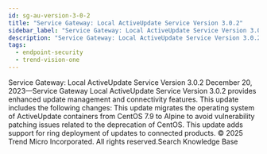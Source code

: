 ```yaml
---
id: sg-au-version-3-0-2
title: "Service Gateway: Local ActiveUpdate Service Version 3.0.2"
sidebar_label: "Service Gateway: Local ActiveUpdate Service Version 3.0.2"
description: "Service Gateway: Local ActiveUpdate Service Version 3.0.2"
tags:
  - endpoint-security
  - trend-vision-one
---
```


 Service Gateway: Local ActiveUpdate Service Version 3.0.2 December 20, 2023—Service Gateway Local ActiveUpdate Service Version 3.0.2 provides enhanced update management and connectivity features. This update includes the following changes: This update migrates the operating system of ActiveUpdate containers from CentOS 7.9 to Alpine to avoid vulnerability patching issues related to the deprecation of CentOS. This update adds support for ring deployment of updates to connected products. © 2025 Trend Micro Incorporated. All rights reserved.Search Knowledge Base